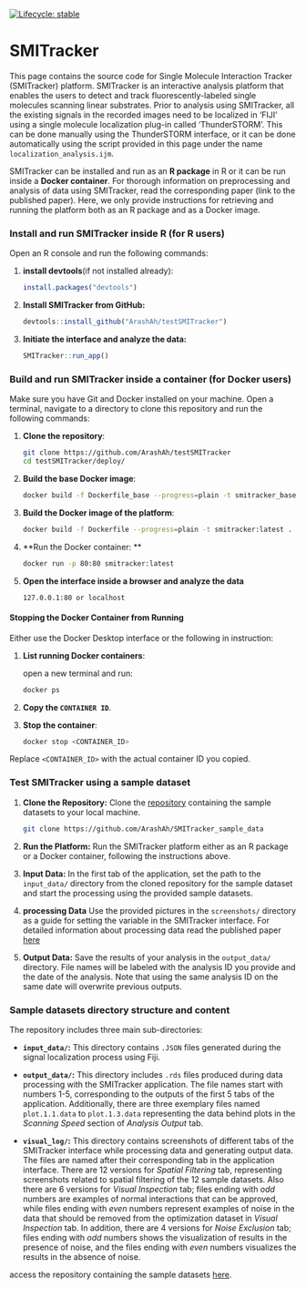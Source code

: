 <!-- badges: start -->

[![Lifecycle: stable](https://img.shields.io/badge/lifecycle-stable-brightgreen.svg)](https://lifecycle.r-lib.org/articles/stages.html#stable)

<!-- badges: end -->

# SMITracker


This page contains the source code for Single Molecule Interaction Tracker (SMITracker) platform. SMITracker is an interactive analysis platform that enables the users to detect and track fluorescently-labeled single molecules scanning linear substrates. Prior to analysis using SMITracker, all the existing signals in the recorded images need to be localized in ‘FIJI’ using a single molecule localization plug-in called ‘ThunderSTORM’. This can be done manually using the ThunderSTORM interface, or it can be done automatically using the script provided in this page under the name `localization_analysis.ijm`.

SMITracker can be installed and run as an **R package** in R or it can be run inside a **Docker container**. For thorough information on preprocessing and analysis of data using SMITracker, read the corresponding paper (link to the published paper). Here, we only provide instructions for retrieving and running the platform both as an R package and as a Docker image.

### Install and run SMITracker inside R (for R users)

Open an R console and run the following commands: 

1. **install devtools**(if not installed already):

      ``` r
      install.packages("devtools")
      
      ```
2. **Install SMITracker from GitHub:** 

      ``` r
      devtools::install_github("ArashAh/testSMITracker")
      
      ```
3. **Initiate the interface and analyze the data:**


    ``` r
    SMITracker::run_app()
    
    ```

### Build and run SMITracker inside a container (for Docker users)

Make sure you have Git and Docker installed on your machine. Open a terminal, 
navigate to a directory to clone this repository and run the following commands: 

1. **Clone the repository**:

    ```sh
    git clone https://github.com/ArashAh/testSMITracker
    cd testSMITracker/deploy/
    ```

2. **Build the base Docker image**:

    ```sh
    docker build -f Dockerfile_base --progress=plain -t smitracker_base .
    ```

3. **Build the Docker image of the platform**:

    ```sh
    docker build -f Dockerfile --progress=plain -t smitracker:latest .
    ```

4. **Run the Docker container: **

    ```sh
    docker run -p 80:80 smitracker:latest
    ```

5. **Open the interface inside a browser and analyze the data**

    ```link
    127.0.0.1:80 or localhost 
    ```


#### Stopping the Docker Container from Running

Either use the Docker Desktop interface or the following in instruction:

1. **List running Docker containers**:

    open a new terminal and run: 

    ```sh
    docker ps
    ```

2. **Copy the `CONTAINER ID`**.

3. **Stop the container**:

    ```sh
    docker stop <CONTAINER_ID>
    ```

Replace `<CONTAINER_ID>` with the actual container ID you copied.


### Test SMITracker using a sample dataset 


1. **Clone the Repository:** 
   Clone the  [repository](https://github.com/ArashAh/SMITracker_sample_data) containing the sample datasets to your local machine.
   ```sh
   git clone https://github.com/ArashAh/SMITracker_sample_data
   ```
   
2. **Run the Platform:** 
   Run the SMITracker platform either as an R package or a Docker container, following the instructions above. 
   
3. **Input Data:**
   In the first tab of the application, set the path to the `input_data/` directory from the cloned repository for the sample dataset and start the processing using the provided sample datasets.
   
4. **processing Data** 
   Use the provided pictures in the `screenshots/` directory as a guide for setting the variable in the SMITracker interface. For detailed information about processing data read the published paper [here](https://github.com/ArashAh/SMITracker)

5. **Output Data:** 
   Save the results of your analysis in the `output_data/` directory. File names will be labeled with the analysis ID you provide and the date of the analysis. Note that using the same analysis ID on the same date will overwrite previous outputs.


### Sample datasets directory structure and content

The repository includes three main sub-directories:

- **`input_data/`:** This directory contains `.JSON` files generated during the signal localization process using Fiji.

- **`output_data/`:** This directory includes `.rds` files produced during data processing with the SMITracker application. The file names start with numbers 1-5, corresponding to the outputs of the first 5 tabs of the application. Additionally, there are three exemplary files named `plot.1.1.data` to `plot.1.3.data` representing the data behind plots in the *Scanning Speed* section of *Analysis Output* tab.

- **`visual_log/`:** This directory contains screenshots of different tabs of the SMITracker interface while processing data and generating output data. The files are named after their corresponding tab in the application interface. There are 12 versions for *Spatial Filtering* tab, representing screenshots related to spatial filtering of the 12 sample datasets. Also there are 6 versions for *Visual Inspection* tab; files ending with *odd* numbers are examples of normal interactions that can be approved, while files ending with *even* numbers represent examples of noise in the data that should be removed from the optimization dataset in *Visual Inspection* tab. In addition, there are 4 versions for *Noise Exclusion* tab; files ending with *odd* numbers shows the visualization of results in the presence of noise, and the files ending with *even* numbers visualizes the results in the absence of noise.

access the repository containing the sample datasets [here](https://github.com/ArashAh/SMITracker_sample_data).
